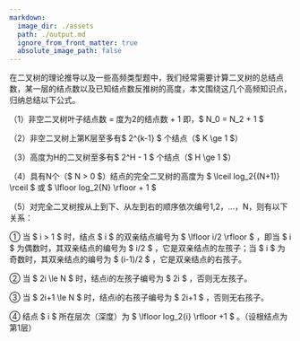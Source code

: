 ```yaml
---
markdown:
  image_dir: ./assets
  path: ./output.md
  ignore_from_front_matter: true
  absolute_image_path: false
---
```


在二叉树的理论推导以及一些高频类型题中，我们经常需要计算二叉树的总结点数，某一层的结点数以及已知结点数反推树的高度，本文围绕这几个高频知识点，归纳总结以下公式。

（1）非空二叉树叶子结点数 = 度为2的结点数 + 1 即，$ N_0 = N_2 + 1 $

（2）非空二叉树上第K层至多有$ 2^{k-1} $ 个结点（$ K \ge 1 $）

（3）高度为H的二叉树至多有$ 2^H - 1 $ 个结点（$ H \ge 1 $）

（4）具有N个（$ N > 0 $）结点的完全二叉树的高度为 $ \lceil log_2{(N+1)} \rceil $ 或 $ \lfloor log_2{N} \rfloor + 1 $

（5）对完全二叉树按从上到下、从左到右的顺序依次编号1,2，...，N，则有以下关系：

① 当 $ i > 1 $ 时，结点 $ i $ 的双亲结点编号为 $ \lfloor i/2 \rfloor $ ，即当 $ i $ 为偶数时，其双亲结点的编号为 $ i/2 $ ，它是双亲结点的左孩子；当 $ i $ 为奇数时，其双亲结点的编号为 $ (i-1)/2 $ ，它是双亲结点的右孩子。

② 当 $ 2i \le N $ 时，结点i的左孩子编号为 $ 2i $ ，否则无左孩子。

③ 当 $ 2i+1 \le N $ 时，结点i的右孩子编号为 $ 2i+1 $ ，否则无右孩子。

④ 结点 $ i $ 所在层次（深度）为 $ \lfloor log_2{i} \rfloor +1 $ 。（设根结点为第1层）